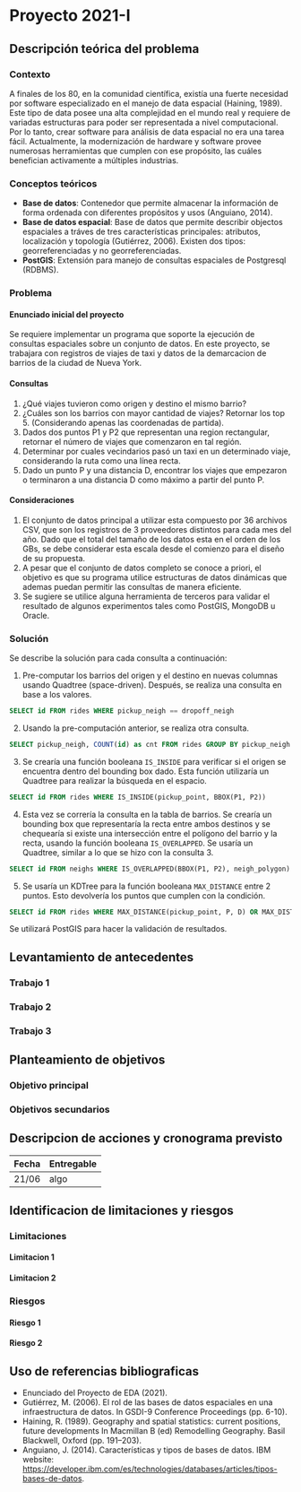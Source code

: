 # Proyecto 2021-I

## Descripción teórica del problema

### Contexto

A finales de los 80, en la comunidad científica, existía una fuerte necesidad por software especializado en el manejo de data espacial (Haining, 1989). Este tipo de data posee una alta complejidad en el mundo real y requiere de variadas estructuras para poder ser representada a nivel computacional. Por lo tanto, crear software para análisis de data espacial no era una tarea fácil. Actualmente, la modernización de hardware y software provee numerosas herramientas que cumplen con ese propósito, las cuáles benefician activamente a múltiples industrias.

### Conceptos teóricos

- **Base de datos**: Contenedor que permite almacenar la información de forma ordenada con diferentes propósitos y usos (Anguiano, 2014).
- **Base de datos espacial**: Base de datos que permite describir objectos espaciales a tráves de tres características principales: atributos, localización y topología (Gutiérrez, 2006). Existen dos tipos: georreferenciadas y no georreferenciadas.
- **PostGIS**: Extensión para manejo de consultas espaciales de Postgresql (RDBMS).

### Problema

#### Enunciado inicial del proyecto

Se requiere implementar un programa que soporte la ejecución de consultas espaciales sobre un conjunto de datos. En este proyecto, se trabajara con registros de viajes de taxi y datos de la demarcacion de barrios de la ciudad de Nueva York.

#### Consultas

1. ¿Qué viajes tuvieron como origen y destino el mismo barrio?
2. ¿Cuáles son los barrios con mayor cantidad de viajes? Retornar los top 5. (Considerando apenas las coordenadas de partida).
3. Dados dos puntos P1 y P2 que representan una region rectangular, retornar el número de viajes que comenzaron en tal región.
4. Determinar por cuales vecindarios pasó un taxi en un determinado viaje, considerando la ruta como una línea recta.
5. Dado un punto P y una distancia D, encontrar los viajes que empezaron o terminaron a una distancia D como máximo a partir del punto P.

#### Consideraciones

1. El conjunto de datos principal a utilizar esta compuesto por 36 archivos CSV, que son los registros de 3 proveedores distintos para cada mes del año. Dado que el total del tamaño de los datos esta en el orden de los GBs, se debe considerar esta escala desde el comienzo para el diseño de su propuesta.
2. A pesar que el conjunto de datos completo se conoce a priori, el objetivo es que su programa utilice estructuras de datos dinámicas que ademas puedan permitir las consultas de manera eficiente.
3. Se sugiere se utilice alguna herramienta de terceros para validar el resultado de algunos experimentos tales como PostGIS, MongoDB u Oracle.

### Solución

Se describe la solución para cada consulta a continuación:

1. Pre-computar los barrios del origen y el destino en nuevas columnas usando Quadtree (space-driven). Después, se realiza una consulta en base a los valores.

```sql
SELECT id FROM rides WHERE pickup_neigh == dropoff_neigh
```

2. Usando la pre-computación anterior, se realiza otra consulta.

```sql
SELECT pickup_neigh, COUNT(id) as cnt FROM rides GROUP BY pickup_neigh ORDER BY cnt DESC LIMIT 5
```

3. Se crearía una función booleana `IS_INSIDE` para verificar si el origen se encuentra dentro del bounding box dado. Esta función utilizaría un Quadtree para realizar la búsqueda en el espacio.

```sql
SELECT id FROM rides WHERE IS_INSIDE(pickup_point, BBOX(P1, P2))
```

4. Esta vez se correría la consulta en la tabla de barrios. Se crearía un bounding box que representaría la recta entre ambos destinos y se chequearía si existe una intersección entre el polígono del barrio y la recta, usando la función booleana `IS_OVERLAPPED`. Se usaría un Quadtree, similar a lo que se hizo con la consulta 3.

```sql
SELECT id FROM neighs WHERE IS_OVERLAPPED(BBOX(P1, P2), neigh_polygon)
```

5. Se usaría un KDTree para la función booleana `MAX_DISTANCE` entre 2 puntos. Esto devolvería los puntos que cumplen con la condición.

```sql
SELECT id FROM rides WHERE MAX_DISTANCE(pickup_point, P, D) OR MAX_DISTANCE(dropoff_point, P, D)
```

Se utilizará PostGIS para hacer la validación de resultados.

## Levantamiento de antecedentes

### Trabajo 1

### Trabajo 2

### Trabajo 3

## Planteamiento de objetivos

### Objetivo principal

### Objetivos secundarios

## Descripcion de acciones y cronograma previsto

| Fecha | Entregable |
| ----- | ---------- |
| 21/06 | algo       |

## Identificacion de limitaciones y riesgos

### Limitaciones

#### Limitacion 1

#### Limitacion 2

### Riesgos

#### Riesgo 1

#### Riesgo 2

## Uso de referencias bibliograficas

- Enunciado del Proyecto de EDA (2021).
- Gutiérrez, M. (2006). El rol de las bases de datos espaciales en una infraestructura de datos. In GSDI-9 Conference Proceedings (pp. 6-10).
- Haining, R. (1989). Geography and spatial statistics: current positions, future developments In Macmillan B (ed) Remodelling Geography. Basil Blackwell, Oxford (pp. 191–203).
- Anguiano, J. (2014). Características y tipos de bases de datos. IBM website: https://developer.ibm.com/es/technologies/databases/articles/tipos-bases-de-datos.
